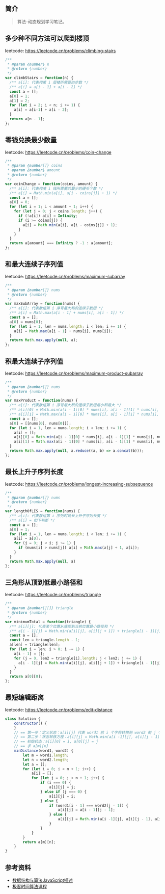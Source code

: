 ## 简介

> 算法-动态规划学习笔记。

## 多少种不同方法可以爬到楼顶

leetcode: https://leetcode.cn/problems/climbing-stairs

```js
/**
 * @param {number} n
 * @return {number}
 */
var climbStairs = function(n) {
  /** a[i]: 代表爬第 i 层楼所需要的步数 */
  /** a[i] = a[i - 1] + a[i - 2] */
  const a = [];
  a[0] = 1;
  a[1] = 2;
  for (let i = 2; i < n; i += 1) {
    a[i] = a[i-1] + a[i - 2];
  }
  return a[n - 1];
};
```

## 零钱兑换最少数量

leetcode: https://leetcode.cn/problems/coin-change

```js
/**
 * @param {number[]} coins
 * @param {number} amount
 * @return {number}
 */
var coinChange = function(coins, amount) {
  /** a[i]: 代表爬凑 i 钱所需要的最少的硬币个数 */
  /** a[i] = Math.min(a[i], a[i - coins[j]] + 1) */
  const a = [];
  a[0] = 0;
  for (let i = 1; i < amount + 1; i++) {
    for (let j = 0; j < coins.length; j++) {
      if (!a[i]) a[i] = Infinity;
      if (i >= coins[j]) {
        a[i] = Math.min(a[i], a[i - coins[j]] + 1);
      }
    }
  }
  return a[amount] === Infinity ? -1 : a[amount];
};
```

## 和最大连续子序列值

leetcode: https://leetcode.cn/problems/maximum-subarray

```js
/**
 * @param {number[]} nums
 * @return {number}
 */
var maxSubArray = function(nums) {
  /** a[i]: 代表数组第 i 序号最大和的连续子数组 */
  /** a[i] = Math.max(a[i - 1] + nums[i], a[i - 1]) */
  const a = [];
  a[0] = nums[0];
  for (let i = 1, len = nums.length; i < len; i += 1) {
    a[i] = Math.max(a[i - 1] + nums[i], nums[i]);
  }
  return Math.max.apply(null, a);
};
```

## 积最大连续子序列值

leetcode: https://leetcode.cn/problems/maximum-product-subarray

```js
/**
 * @param {number[]} nums
 * @return {number}
 */
var maxProduct = function(nums) {
  /** a[i]: 代表数组第 i 序号最大积的连续子数组最小和最大 */
  /** a[i][0] = Math.min(a[i - 1][0] * nums[i], a[i - 1][1] * nums[i], nums[i]); */
  /** a[i][1] = Math.max(a[i - 1][0] * nums[i], a[i - 1][1] * nums[i], nums[i]); */
  const a = [];
  a[0] = [[nums[0], nums[0]]];
  for (let i = 1, len = nums.length; i < len; i += 1) {
    a[i] = [];
    a[i][0] = Math.min(a[i - 1][0] * nums[i], a[i - 1][1] * nums[i], nums[i]);
    a[i][1] = Math.max(a[i - 1][0] * nums[i], a[i - 1][1] * nums[i], nums[i]);
  }
  return Math.max.apply(null, a.reduce((a, b) => a.concat(b)));
};
```

## 最长上升子序列长度

leetcode: https://leetcode.cn/problems/longest-increasing-subsequence

```js
/**
 * @param {number[]} nums
 * @return {number}
 */
var lengthOfLIS = function(nums) {
  /** a[i]: 代表数组第 i 序列时最长上升子序列长度 */
  /** a[i] = 如下判断 */
  const a = [];
  a[0] = 1;
  for (let i = 1, len = nums.length; i < len; i += 1) {
    a[i] = a[0];
    for (j = 0; j < i; j += 1) {
      if (nums[i] > nums[j]) a[i] = Math.max(a[j] + 1, a[i]);
    }
  }
  return Math.max.apply(null, a)
};
```

## 三角形从顶到低最小路径和

leetcode: https://leetcode.cn/problems/triangle

```js
/**
 * @param {number[][]} triangle
 * @return {number}
 */
var minimumTotal = function(triangle) {
  /** a[i][j]: 代表某个位置从底部到当前位置最小路径和 */
  /** a[i - 1][j] = Math.min(a[i][j], a[i][j + 1]) + triangle[i - 1][j]; */
  const a = [];
  const len = triangle.length - 1;
  a[len] = triangle[len];
  for (let i = len; i > 0; i -= 1) {
    a[i - 1] = [];
    for (j = 0, len2 = triangle[i].length; j < len2; j += 1) {
      a[i - 1][j] = Math.min(a[i][j], a[i][j + 1]) + triangle[i - 1][j];
    }
  }
  return a[0][0];
};
```

## 最短编辑距离

leetcode: https://leetcode.cn/problems/edit-distance

```js
class Solution {
    constructor() {
    }
    // == 第一步：定义状态：a[i][j] 代表 word1 前 i 个字符转换到 word2 前 j 个字符需要的最少操作步骤（insert、delete、replace）
    // == 第二步：状态转移方程：a[i][j] = Math.min(a[i -1][j], a[i][j - 1], a[i - 1][j - 1]) + 1
    // == 初始状态：a[i][0] = i, a[0][j] = j
    // == 求 a[m][n]
    minDistance(word1, word2) {
        let m = word1.length;
        let n = word2.length;
        let a = [];
        for (let i = 0; i < m + 1; i++) {
            a[i] = [];
            for (let j = 0; j < n + 1; j++) {
                if (i === 0) {
                    a[i][j] = j; 
                } else if (j === 0) {
                    a[i][j] = i; 
                } else {
                    if (word1[i - 1] === word2[j - 1]) {
                        a[i][j] = a[i - 1][j - 1];
                    } else {
                        a[i][j] = Math.min(a[i -1][j], a[i][j - 1], a[i - 1][j - 1]) + 1;
                    }
                }
            }
        }
        return a[m][n];
    }
}
```

## 参考资料

- [数据结构与算法JavaScript描述](https://book.douban.com/subject/25945449/)
- [极客时间算法课程](https://time.geekbang.org/course/intro/100019701)

